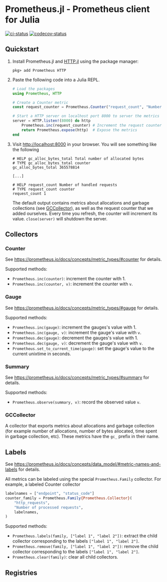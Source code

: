 # Prometheus.jl - Prometheus client for Julia

[![ci-status](https://github.com/fredrikekre/Prometheus.jl/actions/workflows/CI.yml/badge.svg?event=push)](https://github.com/fredrikekre/Prometheus.jl/actions/workflows/CI.yml)
[![codecov-status](https://codecov.io/github/fredrikekre/Prometheus.jl/graph/badge.svg)](https://codecov.io/github/fredrikekre/Prometheus.jl)

## Quickstart

1. Install Prometheus.jl and [HTTP.jl](https://github.com/JuliaWeb/HTTP.jl)
   using the package manager:
   ```
   pkg> add Prometheus HTTP
   ```

2. Paste the following code into a Julia REPL.
   ```julia
   # Load the packages
   using Prometheus, HTTP

   # Create a Counter metric
   const request_counter = Prometheus.Counter("request_count", "Number of handled requests")

   # Start a HTTP server on localhost port 8000 to server the metrics
   server = HTTP.listen!(8000) do http
       Prometheus.inc(request_counter) # Increment the request counter
       return Prometheus.expose(http)  # Expose the metrics
   end
   ```

3. Visit <http://localhost:8000> in your browser. You will see something like the following
   ```
   # HELP gc_alloc_bytes_total Total number of allocated bytes
   # TYPE gc_alloc_bytes_total counter
   gc_alloc_bytes_total 365578814

   [...]

   # HELP request_count Number of handled requests
   # TYPE request_count counter
   request_count 1
   ```
   The default output contains metrics about allocations and garbage collections (see
   [GCCollector](#gccollector)), as well as the request counter that we added ourselves.
   Every time you refresh, the counter will increment its value. `close(server)` will
   shutdown the server.


## Collectors

### Counter

See <https://prometheus.io/docs/concepts/metric_types/#counter> for details.

Supported methods:
 - `Prometheus.inc(counter)`: increment the counter with 1.
 - `Prometheus.inc(counter, v)`: increment the counter with `v`.

### Gauge

See <https://prometheus.io/docs/concepts/metric_types/#gauge> for details.

Supported methods:
 - `Prometheus.inc(gauge)`: increment the gauges's value with 1.
 - `Prometheus.inc(gauge, v)`: increment the gauge's value with `v`.
 - `Prometheus.dec(gauge)`: decrement the gauges's value with 1.
 - `Prometheus.dec(gauge, v)`: decrement the gauge's value with `v`.
 - `Prometheus.set_to_current_time(gauge)`: set the gauge's value to the current unixtime in
   seconds.

### Summary

See <https://prometheus.io/docs/concepts/metric_types/#summary> for details.

Supported methods:
 - `Prometheus.observe(summary, v)`: record the observed value `v`.

### GCCollector

A collector that exports metrics about allocations and garbage collection (for example
number of allocations, number of bytes allocated, time spent in garbage collection, etc).
These metrics have the `gc_` prefix in their name.


## Labels

See <https://prometheus.io/docs/concepts/data_model/#metric-names-and-labels> for details.

All metrics can be labeled using the special `Prometheus.Family` collector. For example, a
labeled Counter collector
```julia
labelnames = ["endpoint", "status_code"]
counter_family = Prometheus.Family{Prometheus.Collector}(
    "http_requests",
    "Number of processed requests",
    labelnames,
)
```

Supported methods:
 - `Prometheus.labels(family, ["label 1", "label 2"])`: extract the child collector
   corresponding to the labels `["label 1", "label 2"]`.
 - `Prometheus.remove(family, ["label 1", "label 2"])`: remove the child collector
   corresponding to the labels `["label 1", "label 2"]`.
 - `Prometheus.clear(family)`: clear all child collectors.

## Registries

